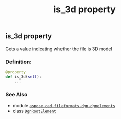 ﻿---
title: is_3d property
second_title: Aspose.CAD for Python via .NET API References
description: 
type: docs
weight: 170
url: /python-net/aspose.cad.fileformats.dgn.dgnelements/dgnrootelement/is_3d/
is_root: false
---

## is_3d property


Gets a value indicating whether the file is 3D model
### Definition:
```python
@property
def is_3d(self):
    ...
```

### See Also
* module [`aspose.cad.fileformats.dgn.dgnelements`](../../)
* class [`DgnRootElement`](/cad/python-net/aspose.cad.fileformats.dgn.dgnelements/dgnrootelement)
